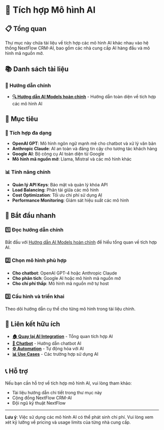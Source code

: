 # 🤖 Tích hợp Mô hình AI

## 📋 Tổng quan

Thư mục này chứa tài liệu về tích hợp các mô hình AI khác nhau vào hệ thống NextFlow CRM-AI, bao gồm các nhà cung cấp AI hàng đầu và mô hình mã nguồn mở.

## 📚 Danh sách tài liệu

### 📖 Hướng dẫn chính
- **[🔍 Hướng dẫn AI Models hoàn chỉnh](./ai-models-complete-guide%20(Hướng%20dẫn%20AI%20Models%20hoàn%20chỉnh).md)** - Hướng dẫn toàn diện về tích hợp các mô hình AI

## 🎯 Mục tiêu

### 🔧 Tích hợp đa dạng
- **OpenAI GPT**: Mô hình ngôn ngữ mạnh mẽ cho chatbot và xử lý văn bản
- **Anthropic Claude**: AI an toàn và đáng tin cậy cho tương tác khách hàng
- **Google AI**: Bộ công cụ AI toàn diện từ Google
- **Mô hình mã nguồn mở**: Llama, Mistral và các mô hình khác

### 📊 Tính năng chính
- **Quản lý API Keys**: Bảo mật và quản lý khóa API
- **Load Balancing**: Phân tải giữa các mô hình
- **Cost Optimization**: Tối ưu chi phí sử dụng AI
- **Performance Monitoring**: Giám sát hiệu suất các mô hình

## 🚀 Bắt đầu nhanh

### 1️⃣ Đọc hướng dẫn chính
Bắt đầu với [Hướng dẫn AI Models hoàn chỉnh](./ai-models-complete-guide%20(Hướng%20dẫn%20AI%20Models%20hoàn%20chỉnh).md) để hiểu tổng quan về tích hợp AI.

### 2️⃣ Chọn mô hình phù hợp
- **Cho chatbot**: OpenAI GPT-4 hoặc Anthropic Claude
- **Cho phân tích**: Google AI hoặc mô hình mã nguồn mở
- **Cho chi phí thấp**: Mô hình mã nguồn mở tự host

### 3️⃣ Cấu hình và triển khai
Theo dõi hướng dẫn cụ thể cho từng mô hình trong tài liệu chính.

## 🔗 Liên kết hữu ích

- **[🏠 Quay lại AI Integration](../README.md)** - Tổng quan tích hợp AI
- **[🤖 Chatbot](../chatbot/README.md)** - Hướng dẫn chatbot AI
- **[⚙️ Automation](../automation/README.md)** - Tự động hóa với AI
- **[📊 Use Cases](../use-cases/)** - Các trường hợp sử dụng AI

## 📞 Hỗ trợ

Nếu bạn cần hỗ trợ về tích hợp mô hình AI, vui lòng tham khảo:
- Tài liệu hướng dẫn chi tiết trong thư mục này
- Cộng đồng NextFlow CRM-AI
- Đội ngũ kỹ thuật NextFlow

---

**Lưu ý**: Việc sử dụng các mô hình AI có thể phát sinh chi phí. Vui lòng xem xét kỹ lưỡng về pricing và usage limits của từng nhà cung cấp.
